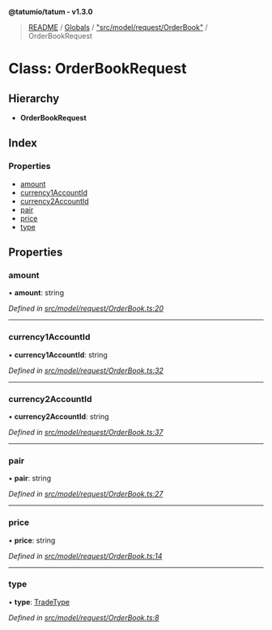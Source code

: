 **@tatumio/tatum - v1.3.0**

> [README](../README.md) / [Globals](../globals.md) / ["src/model/request/OrderBook"](../modules/_src_model_request_orderbook_.md) / OrderBookRequest

# Class: OrderBookRequest

## Hierarchy

* **OrderBookRequest**

## Index

### Properties

* [amount](_src_model_request_orderbook_.orderbookrequest.md#amount)
* [currency1AccountId](_src_model_request_orderbook_.orderbookrequest.md#currency1accountid)
* [currency2AccountId](_src_model_request_orderbook_.orderbookrequest.md#currency2accountid)
* [pair](_src_model_request_orderbook_.orderbookrequest.md#pair)
* [price](_src_model_request_orderbook_.orderbookrequest.md#price)
* [type](_src_model_request_orderbook_.orderbookrequest.md#type)

## Properties

### amount

•  **amount**: string

*Defined in [src/model/request/OrderBook.ts:20](https://github.com/tatumio/tatum-js/blob/31bb1b4/src/model/request/OrderBook.ts#L20)*

___

### currency1AccountId

•  **currency1AccountId**: string

*Defined in [src/model/request/OrderBook.ts:32](https://github.com/tatumio/tatum-js/blob/31bb1b4/src/model/request/OrderBook.ts#L32)*

___

### currency2AccountId

•  **currency2AccountId**: string

*Defined in [src/model/request/OrderBook.ts:37](https://github.com/tatumio/tatum-js/blob/31bb1b4/src/model/request/OrderBook.ts#L37)*

___

### pair

•  **pair**: string

*Defined in [src/model/request/OrderBook.ts:27](https://github.com/tatumio/tatum-js/blob/31bb1b4/src/model/request/OrderBook.ts#L27)*

___

### price

•  **price**: string

*Defined in [src/model/request/OrderBook.ts:14](https://github.com/tatumio/tatum-js/blob/31bb1b4/src/model/request/OrderBook.ts#L14)*

___

### type

•  **type**: [TradeType](../enums/_src_model_request_tradetype_.tradetype.md)

*Defined in [src/model/request/OrderBook.ts:8](https://github.com/tatumio/tatum-js/blob/31bb1b4/src/model/request/OrderBook.ts#L8)*
